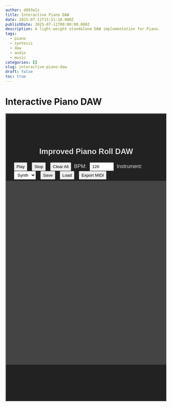 ```yaml
---
author: d093w1z
title: Interactive Piano DAW
date: 2025-07-11T15:51:10.000Z
publishDate: 2025-07-11T00:00:00.000Z
description: A light-weight standalone DAW implementation for Piano.
tags:
  - piano
  - syntesis
  - daw
  - audio
  - music
categories: []
slug: interactive-piano-daw
draft: false
toc: true
---
```

# Interactive Piano DAW

<iframe id="myFrame" width="100%" height="900px" srcdoc='&lt;!DOCTYPE html&gt;
&lt;html lang=&quot;en&quot;&gt;

&lt;head&gt;
  &lt;meta name=&quot;viewport&quot; content=&quot;width=device-width&quot;&gt;
  &lt;meta charset=&quot;UTF-8&quot;&gt;
  &lt;title&gt;Improved Piano Roll DAW&lt;/title&gt;
  &lt;style&gt;
    body {
      font-family: sans-serif;
      display: flex;
      flex-direction: column;
      align-items: center;
      background: #222;
      color: #ddd;
      margin: 0;
      padding: 20px;
    }

    #controls {
      margin: 10px;
    }

    #controls input,
    #controls select,
    #controls button {
      margin-left: 5px;
      margin-right: 5px;
      padding: 4px 6px;
    }

    #main-container {
      display: flex;
      flex-direction: column;
      flex-wrap: nowrap;
      align-items: flex-end;
    }

    #piano-roll-container {
      display: flex;
    }

    #piano {
      display: flex;
      flex-direction: column;
      margin-right: 2px;
    }

    .key {
      width: 50px;
      height: 16px;
      background: #eee;
      box-sizing: border-box;
      border: 1px solid #999;
      text-align: center;
      line-height: 16px;
      font-size: 11px;
      color: #000;
      cursor: pointer;
    }

    .unselectable {
      -webkit-touch-callout: none;
      -webkit-user-select: none;
      -khtml-user-select: none;
      -moz-user-select: none;
      -ms-user-select: none;
      user-select: none;
    }

    #piano-roll {
      display: grid;
      grid-template-columns: repeat(16, 32px);
      user-select: none;
      background: #444;
      grid-template-rows: repeat(36, 16px);
    }

    #timing-bar {
      display: grid;
      grid-template-columns: repeat(16, 31px);
      gap: 1px;
      margin-bottom: 2px;
      margin-top: 2px;
    }

    .time-cell {
      width: 30px;
      height: 8px;
      background: #666;
    }

    .current-step {
      background: #ff0 !important;
    }

    .cell {
      background: #333;
      box-sizing: border-box;
      border: 1px solid #555;
    }

    .active {
      background: #0f0;
    }

    .playing {
      outline: 2px solid #ff0;
    }
  &lt;/style&gt;
&lt;/head&gt;

&lt;body&gt;
  &lt;h2&gt;Improved Piano Roll DAW&lt;/h2&gt;
  &lt;div id=&quot;controls&quot;&gt;
    &lt;button id=&quot;play&quot;&gt;Play&lt;/button&gt;
    &lt;button id=&quot;stop&quot;&gt;Stop&lt;/button&gt;
    &lt;button id=&quot;clear&quot;&gt;Clear All&lt;/button&gt;
    BPM: &lt;input type=&quot;number&quot; id=&quot;bpm&quot; value=&quot;120&quot; min=&quot;30&quot; max=&quot;300&quot; style=&quot;width:60px;&quot;&gt;
    Instrument:
    &lt;select id=&quot;instrument&quot;&gt;
      &lt;option value=&quot;synth&quot;&gt;Synth&lt;/option&gt;
      &lt;option value=&quot;piano&quot;&gt;Piano&lt;/option&gt;
    &lt;/select&gt;
    &lt;button id=&quot;save&quot;&gt;Save&lt;/button&gt;
    &lt;button id=&quot;load&quot;&gt;Load&lt;/button&gt;
    &lt;button id=&quot;export&quot;&gt;Export MIDI&lt;/button&gt;
  &lt;/div&gt;
  &lt;div id=&quot;main-container&quot;&gt;
    &lt;div id=&quot;timing-bar&quot;&gt;&lt;/div&gt;
    &lt;div id=&quot;piano-roll-container&quot;&gt;
      &lt;div id=&quot;piano&quot;&gt;&lt;/div&gt;
      &lt;div id=&quot;piano-roll&quot;&gt;&lt;/div&gt;
    &lt;/div&gt;
  &lt;/div&gt;
  &lt;script src=&quot;https://cdnjs.cloudflare.com/ajax/libs/tone/14.8.39/Tone.min.js&quot;&gt;&lt;/script&gt;
  &lt;script src=&quot;https://cdn.jsdelivr.net/npm/midiwriter-js@2.1.3/dist/MidiWriter.min.js&quot;&gt;&lt;/script&gt;
  &lt;script&gt;
    // Build note list for C3 to C5

    const MidiWriter = window.MidiWriter;

    const octaves = [5, 4, 3];
    const noteNames = [&quot;B&quot;, &quot;A#&quot;, &quot;A&quot;, &quot;G#&quot;, &quot;G&quot;, &quot;F#&quot;, &quot;F&quot;, &quot;E&quot;, &quot;D#&quot;, &quot;D&quot;, &quot;C#&quot;, &quot;C&quot;];
    const notes = [];
    octaves.forEach(oct =&gt; {
      noteNames.forEach(note =&gt; {
        notes.push(note + oct);
      });
    });
    const rows = notes.length;
    const cols = 16;

    const gridMarkingColor = &quot;#fff&quot;;

    const grid = [];
    const pianoRoll = document.getElementById(&quot;piano-roll&quot;);
    const piano = document.getElementById(&quot;piano&quot;);
    const timingBar = document.getElementById(&quot;timing-bar&quot;);

    const timeCells = [];
    for (let x = 0; x &lt; cols; x++) {
      const tcell = document.createElement(&quot;div&quot;);
      tcell.className = &quot;time-cell&quot;;
      timingBar.appendChild(tcell);
      timeCells.push(tcell);
    }

    const cellMap = [];

    // Build piano keyboard and grid
    for (let y = 0; y &lt; rows; y++) {
      grid[y] = [];
      const key = document.createElement(&quot;div&quot;);
      key.className = &quot;key&quot;;
      key.textContent = notes[y];
      key.style.background = notes[y].includes(&quot;#&quot;) ? &quot;#444&quot; : &quot;#eee&quot;;
      key.style.color = notes[y].includes(&quot;#&quot;) ? &quot;#fff&quot; : &quot;#000&quot;;
      key.addEventListener(&quot;click&quot;, async () =&gt; {
        await Tone.start();
        synth.triggerAttackRelease(notes[y], &quot;8n&quot;);
      });
      piano.appendChild(key);

      cellMap[y] = [];

      for (let x = 0; x &lt; cols; x++) {
        const cell = document.createElement(&quot;div&quot;);
        cell.className = &quot;cell&quot;;
        cell.dataset.x = x;
        cell.dataset.y = y;
        if (y % 12 === 11)
          cell.style.borderBottomColor = gridMarkingColor;
        if (x % 4 === 3)
          cell.style.borderRightColor = gridMarkingColor;
        cell.addEventListener(&quot;mousedown&quot;, (e) =&gt; handleCellAction(e, cell));
        cell.addEventListener(&quot;mouseenter&quot;, (e) =&gt; {
          if (mouseDown) handleCellAction(e, cell);
        });
        pianoRoll.appendChild(cell);
        cellMap[y][x] = cell;
        grid[y][x] = false;
      }
    }

    let mouseDown = false;
    let mouseButton = 0;

    document.addEventListener(&quot;mousedown&quot;, (e) =&gt; {
      mouseDown = true;
      mouseButton = e.button; // 0 = left, 2 = right
    });

    document.addEventListener(&quot;mouseup&quot;, () =&gt; {
      mouseDown = false;
    });

    function handleCellAction(e, cell) {
      e.preventDefault();
      const x = cell.dataset.x;
      const y = cell.dataset.y;
      if (mouseButton === 2) {
        cell.classList.remove(&quot;active&quot;);
        grid[y][x] = false;
      } else if (mouseButton === 0) {
        cell.classList.add(&quot;active&quot;);
        grid[y][x] = true;
      }
    }


    pianoRoll.addEventListener(&quot;contextmenu&quot;, e =&gt; e.preventDefault());

    let synth = new Tone.PolySynth().toDestination();
    let step = 0, scheduledEvent = null;

    function clearIndicators() {
      document.querySelectorAll(&quot;.cell&quot;).forEach(c =&gt; c.classList.remove(&quot;playing&quot;));
      timeCells.forEach(c =&gt; c.classList.remove(&quot;current-step&quot;));
    }

    document.getElementById(&quot;play&quot;).addEventListener(&quot;click&quot;, async () =&gt; {
      await Tone.start();
      Tone.Transport.bpm.value = parseInt(document.getElementById(&quot;bpm&quot;).value);
      step = 0;
      if (scheduledEvent) Tone.Transport.clear(scheduledEvent);

      const instrument = document.getElementById(&quot;instrument&quot;).value;
      synth = instrument === &quot;piano&quot;
        ? new Tone.Sampler({ urls: { C4: &quot;C4.mp3&quot; }, baseUrl: &quot;https://tonejs.github.io/audio/salamander/&quot; }).toDestination()
        : new Tone.PolySynth().toDestination();

      let lastStep = null;

      scheduledEvent = Tone.Transport.scheduleRepeat((time) =&gt; {

        if (lastStep !== null) {
          timeCells[lastStep].classList.remove(&quot;current-step&quot;);
          for (let y = 0; y &lt; rows; y++) {
            const cell = cellMap[y][lastStep];
            cell.classList.remove(&quot;playing&quot;);
          }
        }

        timeCells[step].classList.add(&quot;current-step&quot;);
        for (let y = 0; y &lt; rows; y++) {
          const cell = cellMap[y][step];
          if (grid[y][step]) {
            synth.triggerAttackRelease(notes[y], &quot;8n&quot;, time);
            cell.classList.add(&quot;playing&quot;);
          }
        }
        lastStep = step;

        step = (step + 1) % cols;
      }, &quot;8n&quot;);

      Tone.Transport.start();
    });

    document.getElementById(&quot;stop&quot;).addEventListener(&quot;click&quot;, () =&gt; {
      Tone.Transport.stop();
      Tone.Transport.cancel();
      clearIndicators();
    });

    document.getElementById(&quot;clear&quot;).addEventListener(&quot;click&quot;, () =&gt; {
      for (let y = 0; y &lt; rows; y++) {
        for (let x = 0; x &lt; cols; x++) {
          grid[y][x] = false;
          const cell = document.querySelector(`.cell[data-x=&quot;${x}&quot;][data-y=&quot;${y}&quot;]`);
          cell.classList.remove(&quot;active&quot;);
        }
      }
    });

    document.getElementById(&quot;bpm&quot;).addEventListener(&quot;change&quot;, (e) =&gt; {
      Tone.Transport.bpm.value = parseInt(e.target.value);
    });

    document.getElementById(&quot;save&quot;).addEventListener(&quot;click&quot;, () =&gt; {
      localStorage.setItem(&quot;pianoPattern&quot;, JSON.stringify(grid));
      alert(&quot;Pattern saved!&quot;);
    });

    document.getElementById(&quot;load&quot;).addEventListener(&quot;click&quot;, () =&gt; {
      const saved = JSON.parse(localStorage.getItem(&quot;pianoPattern&quot;));
      if (saved) {
        for (let y = 0; y &lt; rows; y++) {
          for (let x = 0; x &lt; cols; x++) {
            grid[y][x] = saved[y][x];
            const cell = document.querySelector(`.cell[data-x=&quot;${x}&quot;][data-y=&quot;${y}&quot;]`);
            cell.classList.toggle(&quot;active&quot;, grid[y][x]);
          }
        }
        alert(&quot;Pattern loaded!&quot;);
      }
    });

    document.getElementById(&quot;export&quot;).addEventListener(&quot;click&quot;, () =&gt; {
      const track = new MidiWriter.Track();
      track.addEvent(new MidiWriter.ProgramChangeEvent({ instrument: 1 }));
      for (let x = 0; x &lt; cols; x++) {
        for (let y = 0; y &lt; rows; y++) {
          if (grid[y][x]) {
            track.addEvent(new MidiWriter.NoteEvent({ pitch: [notes[y]], duration: &quot;8&quot; }));
          }
        }
      }
      const write = new MidiWriter.Writer([track]);
      const blob = new Blob([write.buildFile()], { type: &quot;audio/midi&quot; });
      const url = URL.createObjectURL(blob);
      const a = document.createElement(&quot;a&quot;);
      a.href = url; a.download = &quot;pattern.mid&quot;;
      a.click();
    });
  &lt;/script&gt;
&lt;/body&gt;

&lt;/html&gt;'></iframe>

